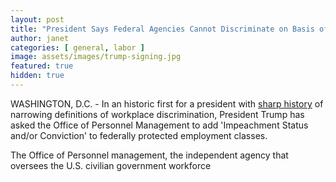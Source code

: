 ```yaml
---
layout: post
title: "President Says Federal Agencies Cannot Discriminate on Basis of Impeachment Status"
author: janet
categories: [ general, labor ]
image: assets/images/trump-signing.jpg
featured: true
hidden: true
---
```


WASHINGTON, D.C. - In an historic first for a president with [sharp history](https://www.huffpost.com/entry/trump-administration-supreme-court-transgender-workers_n_5d57254be4b056fafd0be1aa) of narrowing definitions of workplace discrimination, President Trump has asked the Office of Personnel Management to add 'Impeachment Status and/or Conviction' to federally protected employment classes.

The Office of Personnel management, the independent agency that oversees the U.S. civilian government workforce